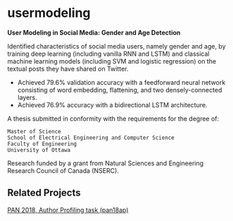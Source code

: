 # usermodeling
**User Modeling in Social Media: Gender and Age Detection**

Identified characteristics of social media users, namely gender and age, by training deep learning (including vanilla RNN and LSTM) and classical machine learning models (including SVM and logistic regression) on the textual posts they have shared on Twitter.

* Achieved 79.6% validation accuracy with a feedforward neural network consisting of word embedding, flattening, and two densely-connected layers.
* Achieved 76.9% accuracy with a bidirectional LSTM architecture.

A thesis submitted in conformity with the requirements for the degree of:
```
Master of Science
School of Electrical Engineering and Computer Science
Faculty of Engineering
University of Ottawa
```

Research funded by a grant from Natural Sciences and Engineering Research Council of Canada (NSERC).

## Related Projects
[PAN 2018, Author Profiling task (pan18ap)](https://github.com/SamanDaneshvar/pan18ap)
